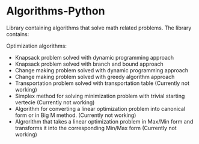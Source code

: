 # Algorithms-Python
Library containing algorithms that solve math related problems.
The library contains:

Optimization algorithms:
- Knapsack problem solved with dynamic programming approach
- Knapsack problem solved with branch and bound approach
- Change making problem solved with dynamic programming approach
- Change making problem solved with greedy algorithm approach 
- Transportation problem solved with transportation table (Currently not working)
- Simplex method for solving minimization problem with trivial starting vertecie (Currently not working)
- Algorithm for converting a linear optimization problem
  into canonical form or in Big M method. (Currently not working)
- Algrorithm that takes a linear optimization problem in 
  Max/Min form and transforms it into the corresponding Min/Max form (Currently not working)